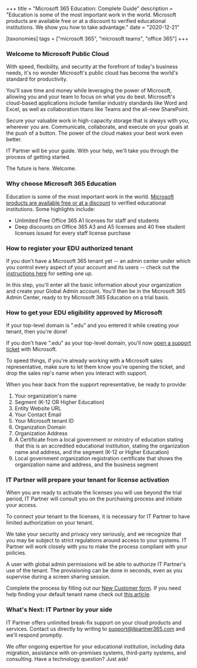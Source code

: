 +++
title = "Microsoft 365 Education: Complete Guide"
description = "Education is some of the most important work in the world. Microsoft products are available free or at a discount to verified educational institutions. We show you how to take advantage."
date = "2020-12-21"

[taxonomies]
tags = ["microsoft 365", "microsoft teams", "office 365"]
+++

### Welcome to Microsoft Public Cloud

With speed, flexibility, and security at the forefront of today's
business needs, it's no wonder Microsoft's public cloud has become the
world's standard for productivity.

You'll save time and money while leveraging the power of Microsoft,
allowing you and your team to focus on what you do best. Microsoft's
cloud-based applications include familiar industry standards like Word
and Excel, as well as collaboration titans like Teams and the all-new
SharePoint.

Secure your valuable work in high-capacity storage that is always with
you, wherever you are. Communicate, collaborate, and execute on your
goals at the push of a button. The power of the cloud makes your best
work even better.

IT Partner will be your guide. With your help, we'll take you through
the process of getting started.

The future is here. Welcome.

### Why choose Microsoft 365 Education

Education is some of the most important work in the world. [Microsoft
products are available free or at a
discount](https://www.microsoft.com/en-us/education/products/microsoft-365)
to verified educational institutions. Some highlights include:

-   Unlimited Free Office 365 A1 licenses for staff and students
-   Deep discounts on Office 365 A3 and A5 licenses and 40 free student
    licenses issued for every staff license purchase

### How to register your EDU authorized tenant

If you don't have a Microsoft 365 tenant yet -- an admin center under
which you control every aspect of your account and its users -- check
out the [instructions
here](https://docs.microsoft.com/en-us/microsoft-365/education/deploy/create-your-office-365-tenant)
for setting one up.

In this step, you'll enter all the basic information about your
organization and create your Global Admin account. You'll then be in the
Microsoft 365 Admin Center, ready to try Microsoft 365 Education on a trial
basis.

### How to get your EDU eligibility approved by Microsoft

If your top-level domain is ".edu" and you entered it while creating
your tenant, then you're done!

If you don't have ".edu" as your top-level domain, you'll now [open a
support
ticket](https://docs.microsoft.com/en-us/microsoft-365/admin/contact-support-for-business-products?view=o365-worldwide)
with Microsoft.

To speed things, if you're already working with a Microsoft sales
representative, make sure to let them know you're opening the ticket,
and drop the sales rep's name when you interact with support.

When you hear back from the support representative, be ready to provide:

1.  Your organization's name
2.  Segment (K-12 OR Higher Education)
3.  Entity Website URL
4.  Your Contact Email
5.  Your Microsoft tenant ID
6.  Organization Domain
7.  Organization Address
8.  A Certificate from a local government or ministry of education
    stating that this is an accredited educational institution, stating
    the organization name and address, and the segment (K-12 or Higher
    Education)
9.  Local government organization registration certificate that shows
    the organization name and address, and the business segment

### IT Partner will prepare your tenant for license activation

When you are ready to activate the licenses you will use beyond the
trial period, IT Partner will consult you on the purchasing process and
initiate your access.

To connect your tenant to the licenses, it is necessary for IT Partner
to have limited authorization on your tenant.

We take your security and privacy very seriously, and we recognize that
you may be subject to strict regulations around access to your systems.
IT Partner will work closely with you to make the process compliant with
your policies.

A user with global admin permissions will be able to authorize IT
Partner's use of the tenant. The provisioning can be done in seconds,
even as you supervise during a screen sharing session.

Complete the process by filling out our [New Customer
form](https://forms.office.com/Pages/ResponsePage.aspx?id=jerWToZvHUG34DdAG9ubaGbNn0XlEsdGmwZuhYBTb1tUQkMwMzdVSDdZOUgzQUgzWTVPQUVMMzFZNi4u). If you need help
finding your default tenant name check out [this
article](https://o365hq.com/faq/how-to-find-your-office-365-default-domain-name/).

### What's Next: IT Partner by your side

IT Partner offers unlimited break-fix support on your cloud products and
services. Contact us directly by writing to <support@itpartner365.com>
and we'll respond promptly.

We offer ongoing expertise for your educational institution, including
data migration, assistance with on-premises systems, third-party
systems, and consulting. Have a technology question? Just ask!
